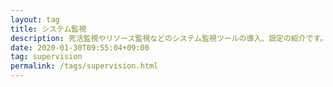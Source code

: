 ```yaml
---
layout: tag
title: システム監視
description: 死活監視やリソース監視などのシステム監視ツールの導入、設定の紹介です。
date: 2020-01-30T09:55:04+09:00
tag: supervision
permalink: /tags/supervision.html
---
```

